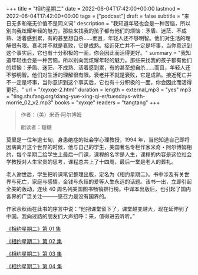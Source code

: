 +++
title = "相约星期二"
date = 2022-06-04T17:42:00+00:00
lastmod = 2022-06-04T17:42:00+00:00
tags = ["podcast"]
draft = false
subtitle = "来日无多和毫无价值不是同义词"
description = "我知道年轻也会是一种苦恼，所以别向我炫耀年轻的魅力。那些来找我的孩子都有他们的烦恼：矛盾、迷茫、不成熟、活着感到累，有的甚至想自杀……而且，年轻人还不够明智。他们对生活的理解很有限。衰老并不就是衰败，它是成熟。接近死亡并不一定是坏事，当你意识到这个事实后，它也有十分积极的一面，你会因此而活得更好。"
summary = "我知道年轻也会是一种苦恼，所以别向我炫耀年轻的魅力。那些来找我的孩子都有他们的烦恼：矛盾、迷茫、不成熟、活着感到累，有的甚至想自杀……而且，年轻人还不够明智。他们对生活的理解很有限。衰老并不就是衰败，它是成熟。接近死亡并不一定是坏事，当你意识到这个事实后，它也有十分积极的一面，你会因此而活得更好。"
url = "/xyxqe-2.html"
duration = 
length = 
external_mp3 = "yes"
mp3 = "ting.shufang.org/xiang-yue-xing-qi-er/tuesdays-with-morrie_02_v2.mp3"
books = "xyxqe"
readers = "tangtang"
+++

> 作者：（美）米奇·阿尔博姆
>
> 朗读者：糖糖

莫里是一位年逾七旬，身患绝症的社会学心理教授，1994 年，当他知道自己即将因病离开这个世界的时候，他与自己的学生，美国著名专栏作家米奇・阿尔博姆相约，每个星期二给学生上最后一门课，课程的名字是人生，课程的内容是这位社会学教授对人生宝贵的思考，课程总共上了十四周，最后一堂是老人的葬礼。

老人谢世后，学生把听课笔记整理出版，定名为《相约星期二》。书中涉及有关世界与死亡，家庭与感情，金钱与永恒的爱等人生永远的话题。该书一出，立即引起全美的轰动，连续 40 周名列美国图书畅销排行榜。中译本出版后，也引起了国内各界的广泛关注―――感召力是没有国界的。

作家余秋雨在此书的序言中说：“他把课堂留下了，课堂越变越大，现在延伸到了中国。我向过路的朋友们大声招呼：来，值得进去听听。”

[《相约星期二》第 01 集](./xyxqe-1.html)

[《相约星期二》第 02 集](./xyxqe-2.html)

[《相约星期二》第 03 集](./xyxqe-3.html)

[《相约星期二》第 04 集](./xyxqe-4.html)
